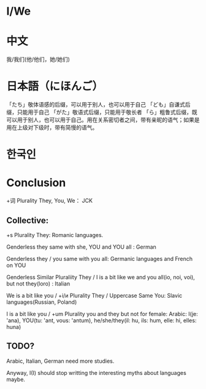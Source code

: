 # I/We

# 中文
我/我们(他/他们，她/她们)

# 日本語（にほんご）

「たち」敬体语感的后缀，可以用于别人，也可以用于自己
「ども」自谦式后缀，只能用于自己
「がた」敬语式后缀，只能用于敬长者
「ら」粗鲁式后缀，既可以用于别人，也可以用于自己。用在关系密切者之间，带有亲昵的语气；如果是用在上级对下级时，带有简慢的语气。

# 한국인

# Conclusion

+词 Plurality They, You, We：  JCK

## Collective:

+s Plurality They:  Romanic languages.

Genderless they same with she, YOU and YOU all : German

Genderless they / you same with you all:  Germanic languages and French on YOU

Genderless Similar Pluraliity They / I is a bit like we and you all(io, noi, voi), but not they(loro) : Italian

We is a bit like you / +i/и Plurality They / Uppercase Same You:  Slavic languages(Russian, Poland)

I is a bit like you / +um Plurality you and they but not for female: Arabic: I(je: 'ana), YOU(tu: 'ant, vous: 'antum), he/she/they(il: hu, ils: hum, elle: hi, elles: huna)

## TODO?

Arabic, Italian, German need more studies. 

Anyway, I(I) should stop writting the interesting myths about languages maybe. 

